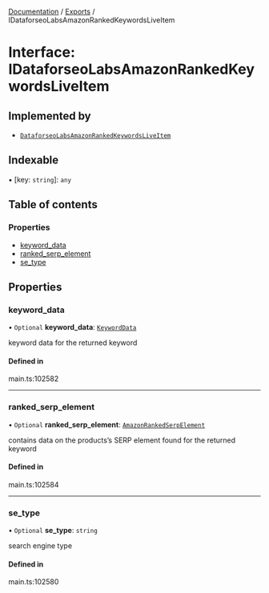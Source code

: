 [Documentation](../README.md) / [Exports](../modules.md) / IDataforseoLabsAmazonRankedKeywordsLiveItem

# Interface: IDataforseoLabsAmazonRankedKeywordsLiveItem

## Implemented by

- [`DataforseoLabsAmazonRankedKeywordsLiveItem`](../classes/DataforseoLabsAmazonRankedKeywordsLiveItem.md)

## Indexable

▪ [key: `string`]: `any`

## Table of contents

### Properties

- [keyword\_data](IDataforseoLabsAmazonRankedKeywordsLiveItem.md#keyword_data)
- [ranked\_serp\_element](IDataforseoLabsAmazonRankedKeywordsLiveItem.md#ranked_serp_element)
- [se\_type](IDataforseoLabsAmazonRankedKeywordsLiveItem.md#se_type)

## Properties

### keyword\_data

• `Optional` **keyword\_data**: [`KeywordData`](../classes/KeywordData.md)

keyword data for the returned keyword

#### Defined in

main.ts:102582

___

### ranked\_serp\_element

• `Optional` **ranked\_serp\_element**: [`AmazonRankedSerpElement`](../classes/AmazonRankedSerpElement.md)

contains data on the products’s SERP element found for the returned keyword

#### Defined in

main.ts:102584

___

### se\_type

• `Optional` **se\_type**: `string`

search engine type

#### Defined in

main.ts:102580
